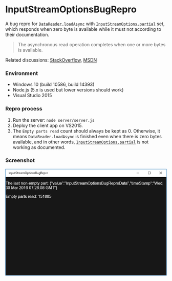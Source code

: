 # InputStreamOptionsBugRepro
A bug repro for [`DataReader.loadAsync`](https://msdn.microsoft.com/en-us/library/windows/apps/windows.storage.streams.datareader.loadasync.aspx) with [`InputStreamOptions.partial`](https://msdn.microsoft.com/en-us/library/windows/apps/windows.storage.streams.inputstreamoptions.aspx) set, which responds when zero byte is available while it must not according to their documentation.

> The asynchronous read operation completes when one or more bytes is available.

Related discussions: [StackOverflow](https://stackoverflow.com/questions/35527614/datareader-loadasync-is-being-completed-even-when-unconsumedbufferlength-is-0), [MSDN](https://social.msdn.microsoft.com/Forums/windowsapps/en-US/a83f27fe-d843-4d93-8b6d-e7b71f62dfb9/datareaderloadasync-is-being-completed-even-when-unconsumedbufferlength-is-0?forum=wpdevelop)

### Environment

* Windows 10 (build 10586, build 14393)
* Node.js (5.x is used but lower versions should work)
* Visual Studio 2015

### Repro process

1. Run the server: `node server/server.js`
2. Deploy the client app on VS2015.
3. The `Empty parts read` count should always be kept as 0. Otherwise, it means `DataReader.loadAsync` is finished even when there is zero bytes available, and in other words, [`InputStreamOptions.partial`](https://msdn.microsoft.com/en-us/library/windows/apps/windows.storage.streams.inputstreamoptions.aspx) is not working as documented.
   
### Screenshot

![screenshot](2016-03-30.png)
